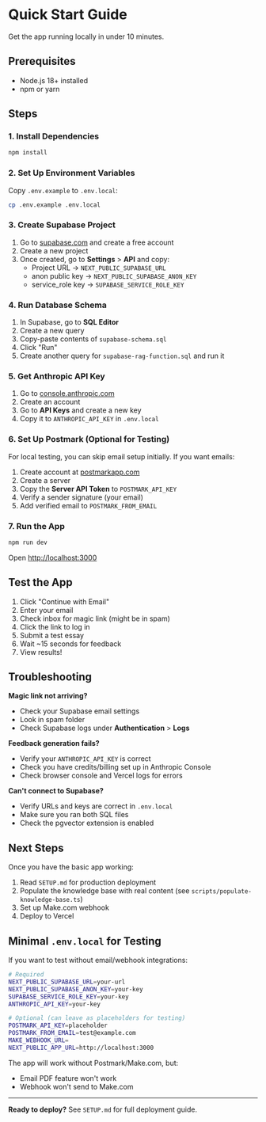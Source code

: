 # Quick Start Guide

Get the app running locally in under 10 minutes.

## Prerequisites

- Node.js 18+ installed
- npm or yarn

## Steps

### 1. Install Dependencies

```bash
npm install
```

### 2. Set Up Environment Variables

Copy `.env.example` to `.env.local`:

```bash
cp .env.example .env.local
```

### 3. Create Supabase Project

1. Go to [supabase.com](https://supabase.com) and create a free account
2. Create a new project
3. Once created, go to **Settings** > **API** and copy:
   - Project URL → `NEXT_PUBLIC_SUPABASE_URL`
   - anon public key → `NEXT_PUBLIC_SUPABASE_ANON_KEY`
   - service_role key → `SUPABASE_SERVICE_ROLE_KEY`

### 4. Run Database Schema

1. In Supabase, go to **SQL Editor**
2. Create a new query
3. Copy-paste contents of `supabase-schema.sql`
4. Click "Run"
5. Create another query for `supabase-rag-function.sql` and run it

### 5. Get Anthropic API Key

1. Go to [console.anthropic.com](https://console.anthropic.com)
2. Create an account
3. Go to **API Keys** and create a new key
4. Copy it to `ANTHROPIC_API_KEY` in `.env.local`

### 6. Set Up Postmark (Optional for Testing)

For local testing, you can skip email setup initially. If you want emails:

1. Create account at [postmarkapp.com](https://postmarkapp.com)
2. Create a server
3. Copy the **Server API Token** to `POSTMARK_API_KEY`
4. Verify a sender signature (your email)
5. Add verified email to `POSTMARK_FROM_EMAIL`

### 7. Run the App

```bash
npm run dev
```

Open [http://localhost:3000](http://localhost:3000)

## Test the App

1. Click "Continue with Email"
2. Enter your email
3. Check inbox for magic link (might be in spam)
4. Click the link to log in
5. Submit a test essay
6. Wait ~15 seconds for feedback
7. View results!

## Troubleshooting

**Magic link not arriving?**
- Check your Supabase email settings
- Look in spam folder
- Check Supabase logs under **Authentication** > **Logs**

**Feedback generation fails?**
- Verify your `ANTHROPIC_API_KEY` is correct
- Check you have credits/billing set up in Anthropic Console
- Check browser console and Vercel logs for errors

**Can't connect to Supabase?**
- Verify URLs and keys are correct in `.env.local`
- Make sure you ran both SQL files
- Check the pgvector extension is enabled

## Next Steps

Once you have the basic app working:

1. Read `SETUP.md` for production deployment
2. Populate the knowledge base with real content (see `scripts/populate-knowledge-base.ts`)
3. Set up Make.com webhook
4. Deploy to Vercel

## Minimal `.env.local` for Testing

If you want to test without email/webhook integrations:

```bash
# Required
NEXT_PUBLIC_SUPABASE_URL=your-url
NEXT_PUBLIC_SUPABASE_ANON_KEY=your-key
SUPABASE_SERVICE_ROLE_KEY=your-key
ANTHROPIC_API_KEY=your-key

# Optional (can leave as placeholders for testing)
POSTMARK_API_KEY=placeholder
POSTMARK_FROM_EMAIL=test@example.com
MAKE_WEBHOOK_URL=
NEXT_PUBLIC_APP_URL=http://localhost:3000
```

The app will work without Postmark/Make.com, but:
- Email PDF feature won't work
- Webhook won't send to Make.com

---

**Ready to deploy?** See `SETUP.md` for full deployment guide.
